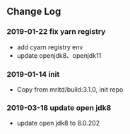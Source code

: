 ## Change Log

### 2019-01-22 fix yarn registry

- add cyarn registry env
- update openjdk8、openjdk11

### 2019-01-14 init

- Copy from mritd/build:3.1.0, init repo

### 2019-03-18 update open jdk8

- update open jdk8 to 8.0.202
